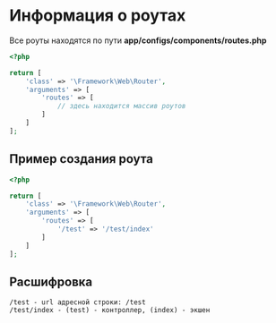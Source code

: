 # Информация о роутах

Все роуты находятся по пути <b>app/configs/components/routes.php</b>

```php
<?php

return [
    'class' => '\Framework\Web\Router',
    'arguments' => [
        'routes' => [
            // здесь находится массив роутов
        ]
    ]
];
```

## Пример создания роута

```php
<?php

return [
    'class' => '\Framework\Web\Router',
    'arguments' => [
        'routes' => [
            '/test' => '/test/index'
        ]
    ]
];
```

## Расшифровка
```
/test - url адресной строки: /test
/test/index - (test) - контроллер, (index) - экшен
```